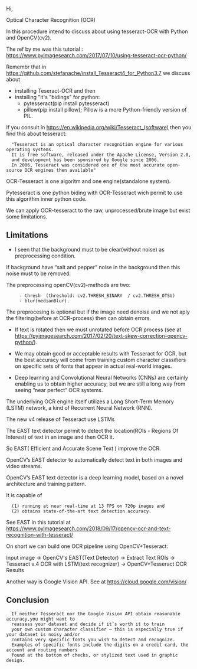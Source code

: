 Hi,

Optical Character Recognition (OCR)

In this procedure intend to discuss about using tesseract-OCR with Python and OpenCV(cv2).

The ref by me was this tutorial : https://www.pyimagesearch.com/2017/07/10/using-tesseract-ocr-python/

Remembr that in https://github.com/stefanache/install_Tesseract4_for_Python3.7 we discuss about 

   - installing Teseract-OCR and then
   - installing "it's "bidings" for python:
      - pytesseract(pip install pytesseract)
      - pillow(pip install pillow);  Pillow is a more Python-friendly version of PIL.

If you consult in https://en.wikipedia.org/wiki/Tesseract_(software) then you find this about tesseract:

      "Tesseract is an optical character recognition engine for various operating systems.
      It is free software, released under the Apache License, Version 2.0, 
      and development has been sponsored by Google since 2006.
      In 2006, Tesseract was considered one of the most accurate open-source OCR engines then available"

OCR-Tesseract is one algoritm and one engine(standalone system).

Pytesseract is one python biding with OCR-Tesseract wich permit to use this algorithm inner python code.

We can apply OCR-tesseract to the raw, unprocessed/brute image but exist some limitations.

   Limitations
   -----------
   
   - I seen that the background must to be clear(without noise) as preprocessing condition.
   
   If background have “salt and pepper” noise in the background then this noise must to be removed.
   
   The preprocessing openCV(cv2)-methods are two: 
   
         - thresh  (threshold: cv2.THRESH_BINARY  / cv2.THRESH_OTSU) 
         - blur(medianBlur).
   
   The preprocesing is optional but if the image need denoise and we not aply the filtering(before at OCR-process) then can obtain errors.
   
   - If text is rotated then we must unrotated before OCR process
     (see at https://pyimagesearch.com/2017/02/20/text-skew-correction-opencv-python/).
     
   - We may obtain good or acceptable results with Tesseract for OCR, but the best accuracy will come from training custom character classifiers on specific sets of fonts that appear in actual real-world images.
   
   - Deep learning and Convolutional Neural Networks (CNNs) are certainly enabling us to obtain higher accuracy, but we are still a long way from seeing “near perfect” OCR systems.
   
   The underlying OCR engine itself utilizes a Long Short-Term Memory (LSTM) network, a kind of Recurrent Neural Network (RNN).
   
   The new v4 release of Tesseract use LSTMs

 The EAST text detector permit to detect the location(ROIs - Regions Of Interest) of text in an image and then OCR it.
 
 So EAST( Efficient and Accurate Scene Text ) improve the OCR.
 
 OpenCV’s EAST detector to automatically detect text in both images and video streams.
 
 OpenCV’s EAST text detector is a deep learning model, based on a novel architecture and training pattern. 
 
 It is capable of 
 
      (1) running at near real-time at 13 FPS on 720p images and 
      (2) obtains state-of-the-art text detection accuracy.
 
 See EAST in this tutorial at https://www.pyimagesearch.com/2018/09/17/opencv-ocr-and-text-recognition-with-tesseract/
 
 On short we can build one OCR pipeline using OpenCV+Tesseract:
 
 Input image -> OpenCV's EAST(Text Detector) -> Extract Text ROIs -> Tesseract v.4 OCR with LSTM(text recognizer) -> OpenCV+Tesseract OCR Results

Another way is Google Vision API.
See at https://cloud.google.com/vision/

Conclusion
-----------

      If neither Tesseract nor the Google Vision API obtain reasonable accuracy,you might want to 
      reassess your dataset and decide if it’s worth it to train 
      your own custom character classifier — this is especially true if your dataset is noisy and/or 
      contains very specific fonts you wish to detect and recognize. 
      Examples of specific fonts include the digits on a credit card, the account and routing numbers 
      found at the bottom of checks, or stylized text used in graphic design.
